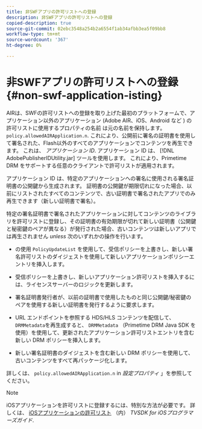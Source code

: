 ```yaml
---
title: 非SWFアプリの許可リストへの登録
description: 非SWFアプリの許可リストへの登録
copied-description: true
source-git-commit: 02ebc3548a254b2a6554f1ab34afbb3ea5f09bb8
workflow-type: tm+mt
source-wordcount: '367'
ht-degree: 0%

---
```


# 非SWFアプリの許可リストへの登録 {#non-swf-application-isting}

AIRは、SWFの許可リストへの登録を取り上げた最初のプラットフォームで、アプリケーション以外のアプリケーション (Adobe AIR、iOS、Android など ) の許可リストに使用するプロパティの名前 は元の名前を保持します。 `policy.allowedAIRApplication.n`. これにより、公開前に署名の証明書を使用して署名された、Flash以外のすべてのアプリケーションでコンテンツを再生できます。 これは、 *アプリケーション ID*. アプリケーション ID は、 [!DNL AdobePublisherIDUtility.jar] ツールを使用します。 これにより、Primetime DRM をサポートする任意のクライアントで許可リストが適用されます。

アプリケーション ID は、特定のアプリケーションへの署名に使用される署名証明書の公開鍵から生成されます。 証明書の公開鍵が期限切れになった場合、以前にリストされたすべてのコンテンツで、古い証明書で署名されたアプリでのみ再生できます（新しい証明書で署名）。

特定の署名証明書で署名されたアプリケーションに対してコンテンツのライブラリを許可リストに登録し、その証明書の有効期限が切れて新しい証明書（公開鍵と秘密鍵のペアが異なる）が発行された場合、古いコンテンツは新しいアプリでは再生されません *unless* 次のいずれかの操作を行います。

* の使用 `PolicyUpdateList` を使用して、受信ポリシーを上書きし、新しい署名許可リストのダイジェストを使用して新しいアプリケーションポリシーエントリを挿入します。
* 受信ポリシーを上書きし、新しいアプリケーション許可リストを挿入するには、ライセンスサーバーのロジックを更新します。
* 署名証明書発行者が、以前の証明書で使用したものと同じ公開鍵/秘密鍵のペアを使用する新しい証明書を発行するように要求します。
* URL エンドポイントを参照する HDS/HLS コンテンツを配信して、 `DRMMetadata`を再生成すると、 `DRMMetadata` （Primetime DRM Java SDK を使用）を使用して、更新されたアプリケーション許可リストエントリを含む新しい DRM ポリシーを挿入します。

* 新しい署名証明書のダイジェストを含む新しい DRM ポリシーを使用して、古いコンテンツをすべて再パッケージ化します。

詳しくは、 `policy.allowedAIRApplication.n` in *設定プロパティ* 」を参照してください。

>[!NOTE]
>
>iOSアプリケーションを許可リストに登録するには、特別な方法が必要です。 詳しくは、 [iOSアプリケーションの許可リスト](../../../../../programming/tvsdk-3x-ios-prog/ios-3x-drm-content-security/ios-3x-allowlist-your-ios-application.md) （内） *TVSDK for iOSプログラマーズガイド*.
